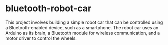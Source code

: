 # bluetooth-robot-car
This project involves building a simple robot car that can be controlled using a Bluetooth-enabled device, such as a smartphone. The robot car uses an Arduino as its brain, a Bluetooth module for wireless communication, and a motor driver to control the wheels.

